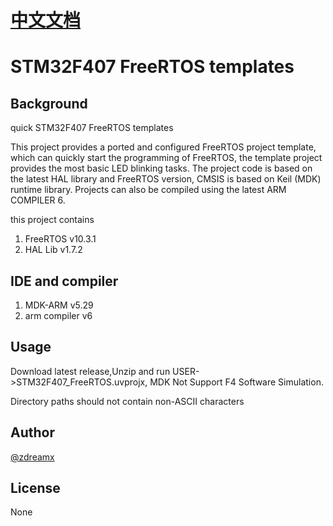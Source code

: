 # [中文文档](readme.md) 

# STM32F407 FreeRTOS templates

## Background

quick STM32F407 FreeRTOS templates

This project provides a ported and configured FreeRTOS project template, which can quickly start the programming of FreeRTOS, the template project provides the most basic LED blinking tasks. The project code is based on the latest HAL library and FreeRTOS version, CMSIS is based on Keil (MDK) runtime library. Projects can also be compiled using the latest ARM COMPILER 6.

this project contains
1. FreeRTOS v10.3.1
2. HAL Lib v1.7.2

## IDE and compiler

1. MDK-ARM v5.29
2. arm compiler v6

## Usage

Download latest release,Unzip and run USER->STM32F407_FreeRTOS.uvprojx, MDK Not Support F4 Software Simulation.

Directory paths should not contain non-ASCII characters

## Author

[@zdreamx](https://github.com/zdreamx)

## License

None
